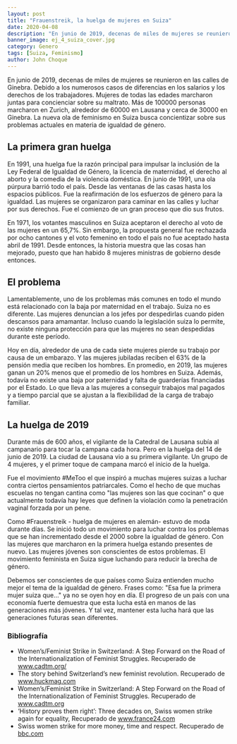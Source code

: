 ```yaml
---
layout: post
title: "Frauenstreik, la huelga de mujeres en Suiza"
date: 2020-04-08
description: "En junio de 2019, decenas de miles de mujeres se reunieron en las calles de Ginebra. Debido a los numerosos casos de diferencias en..."
banner_image: ej_4_suiza_cover.jpg
category: Genero
tags: [Suiza, Feminismo]
author: John Choque
---
```

En junio de 2019, decenas de miles de mujeres se reunieron en las calles de Ginebra. Debido a los numerosos casos de diferencias en los salarios y los derechos de los trabajadores. Mujeres de todas las edades marcharon juntas para concienciar sobre su maltrato. Más de 100000 personas marcharon en Zurich, alrededor de 60000 en Lausana y cerca de 30000 en Ginebra. La nueva ola de feminismo en Suiza busca concientizar sobre sus problemas actuales en materia de igualdad de género.

## La primera gran huelga
En 1991, una huelga fue la razón principal para impulsar la inclusión de la Ley Federal de Igualdad de Género, la licencia de maternidad, el derecho al aborto y la comedia de la violencia doméstica. En junio de 1991, una ola púrpura barrió todo el país. Desde las ventanas de las casas hasta los espacios públicos. Fue la reafirmación de los esfuerzos de género para la igualdad. Las mujeres se organizaron para caminar en las calles y luchar por sus derechos. Fue el comienzo de un gran proceso que dio sus frutos.

En 1971, los votantes masculinos en Suiza aceptaron el derecho al voto de las mujeres en un 65,7%. Sin embargo, la propuesta general fue rechazada por ocho cantones y el voto femenino en todo el país no fue aceptado hasta abril de 1991. Desde entonces, la historia muestra que las cosas han mejorado, puesto que han habido 8 mujeres ministras de gobierno desde entonces.

## El problema
Lamentablemente, uno de los problemas más comunes en todo el mundo está relacionado con la baja por maternidad en el trabajo. Suiza no es diferente. Las mujeres denuncian a los jefes por despedirlas cuando piden descansos para amamantar. Incluso cuando la legislación suiza lo permite, no existe ninguna protección para que las mujeres no sean despedidas durante este período.

Hoy en día, alrededor de una de cada siete mujeres pierde su trabajo por causa de un embarazo. Y las mujeres jubiladas reciben el 63% de la pensión media que reciben los hombres. En promedio, en 2019, las mujeres ganan un 20% menos que el promedio de los hombres en Suiza. Además, todavía no existe una baja por paternidad y falta de guarderías financiadas por el Estado. Lo que lleva a las mujeres a conseguir trabajos mal pagados y a tiempo parcial que se ajustan a la flexibilidad de la carga de trabajo familiar.

## La huelga de 2019
Durante más de 600 años, el vigilante de la Catedral de Lausana subía al campanario para tocar la campana cada hora. Pero en la huelga del 14 de junio de 2019. La ciudad de Lausana vio a su primera vigilante. Un grupo de 4 mujeres, y el primer toque de campana marcó el inicio de la huelga.

Fue el movimiento #MeToo el que inspiró a muchas mujeres suizas a luchar contra ciertos pensamientos patriarcales. Como el hecho de que muchas escuelas no tengan cantina como "las mujeres son las que cocinan" o que actualmente todavía hay leyes que definen la violación como la penetración vaginal forzada por un pene.

Como #Frauenstreik - huelga de mujeres en alemán- estuvo de moda durante días. Se inició todo un movimiento para luchar contra los problemas que se han incrementado desde el 2000 sobre la igualdad de género. Con las mujeres que marcharon en la primera huelga estando presentes de nuevo. Las mujeres jóvenes son conscientes de estos problemas. El movimiento feminista en Suiza sigue luchando para reducir la brecha de género.

Debemos ser conscientes de que países como Suiza entienden mucho mejor el tema de la igualdad de género. Frases como: "Esa fue la primera mujer suiza que..." ya no se oyen hoy en día. El progreso de un país con una economía fuerte demuestra que esta lucha está en manos de las generaciones más jóvenes. Y tal vez, mantener esta lucha hará que las generaciones futuras sean diferentes.


### Bibliografía 
- Women’s/Feminist Strike in Switzerland: A Step Forward on the Road of the Internationalization of Feminist Struggles. Recuperado de <a href="https://www.cadtm.org/Women-s-Feminist-Strike-in-Switzerland-A-Step-Forward-on-the-Road-of-the" target="_blank">www.cadtm.org/</a>
- The story behind Switzerland’s new feminist revolution. Recuperado de <a href="https://www.huckmag.com/perspectives/activism-2/the-story-behind-switzerlands-new-feminist-revolution/" target="_blank">www.huckmag.com</a>
- Women’s/Feminist Strike in Switzerland: A Step Forward on the Road of the Internationalization of Feminist Struggles. Recuperado de <a href="https://www.cadtm.org/Women-s-Feminist-Strike-in-Switzerland-A-Step-Forward-on-the-Road-of-the" target="_blank">www.cadtm.org</a>
- ‘History proves them right’: Three decades on, Swiss women strike again for equality, Recuperado de <a href="https://www.france24.com/en/20190613-switzerland-women-strike-gender-equality-pay-gap-metoo" target="_blank">www.france24.com</a>
- Swiss women strike for more money, time and respect. Recuperado de <a href="https://www.bbc.com/news/world-europe-48615911" target="_blank">bbc.com</a>
